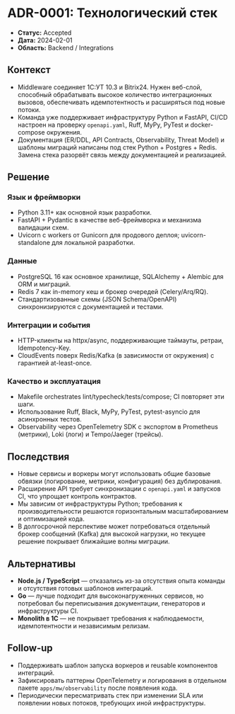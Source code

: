 # ADR-0001: Технологический стек

- **Статус:** Accepted
- **Дата:** 2024-02-01
- **Область:** Backend / Integrations

## Контекст
- Middleware соединяет 1С:УТ 10.3 и Bitrix24. Нужен веб-слой, способный обрабатывать высокое количество интеграционных вызовов, обеспечивать идемпотентность и расширяться под новые потоки.
- Команда уже поддерживает инфраструктуру Python и FastAPI, CI/CD настроен на проверку `openapi.yaml`, Ruff, MyPy, PyTest и docker-compose окружения.
- Документация (ER/DDL, API Contracts, Observability, Threat Model) и шаблоны миграций написаны под стек Python + Postgres + Redis. Замена стека разорвёт связь между документацией и реализацией.

## Решение
### Язык и фреймворки
- Python 3.11+ как основной язык разработки.
- FastAPI + Pydantic в качестве веб-фреймворка и механизма валидации схем.
- Uvicorn с workers от Gunicorn для продового деплоя; uvicorn-standalone для локальной разработки.

### Данные
- PostgreSQL 16 как основное хранилище, SQLAlchemy + Alembic для ORM и миграций.
- Redis 7 как in-memory кеш и брокер очередей (Celery/Arq/RQ).
- Стандартизованные схемы (JSON Schema/OpenAPI) синхронизируются с документацией и тестами.

### Интеграции и события
- HTTP-клиенты на httpx/async, поддерживающие таймауты, ретраи, Idempotency-Key.
- CloudEvents поверх Redis/Kafka (в зависимости от окружения) с гарантией at-least-once.

### Качество и эксплуатация
- Makefile orchestrates lint/typecheck/tests/compose; CI повторяет эти шаги.
- Использование Ruff, Black, MyPy, PyTest, pytest-asyncio для асинхронных тестов.
- Observability через OpenTelemetry SDK с экспортом в Prometheus (метрики), Loki (логи) и Tempo/Jaeger (трейсы).

## Последствия
- Новые сервисы и воркеры могут использовать общие базовые обвязки (логирование, метрики, конфигурация) без дублирования.
- Расширение API требует синхронизации с `openapi.yaml` и запусков CI, что упрощает контроль контрактов.
- Мы зависим от инфраструктуры Python; требования к производительности решаются горизонтальным масштабированием и оптимизацией кода.
- В долгосрочной перспективе может потребоваться отдельный брокер сообщений (Kafka) для высокой нагрузки, но текущее решение покрывает ближайшие волны миграции.

## Альтернативы
- **Node.js / TypeScript** — отказались из-за отсутствия опыта команды и отсутствия готовых шаблонов интеграций.
- **Go** — лучше подходит для высоконагруженных сервисов, но потребовал бы переписывания документации, генераторов и инфраструктуры CI.
- **Monolith в 1С** — не покрывает требования к наблюдаемости, идемпотентности и независимым релизам.

## Follow-up
- Поддерживать шаблон запуска воркеров и reusable компонентов интеграций.
- Зафиксировать паттерны OpenTelemetry и логирования в отдельном пакете `apps/mw/observability` после появления кода.
- Периодически пересматривать стек при изменении SLA или появлении новых потоков, требующих иной инфраструктуры.
